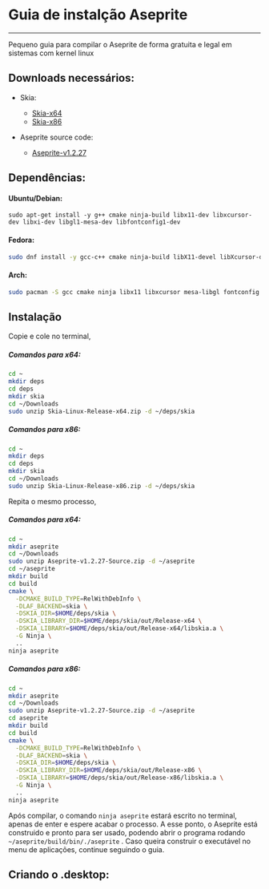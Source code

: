 # Guia de instalção Aseprite

---

Pequeno guia para compilar o Aseprite de forma gratuita e
 legal em sistemas com kernel linux

## Downloads necessários:

* Skia:
  * [Skia-x64](https://github.com/aseprite/skia/releases/download/m81-b607b32047/Skia-Linux-Release-x64.zip)
  * [Skia-x86](https://github.com/aseprite/skia/releases/download/m81-b607b32047/Skia-Linux-Release-x86.zip)
  
* Aseprite source code:
  * [Aseprite-v1.2.27](https://github.com/aseprite/aseprite/releases/download/v1.2.27/Aseprite-v1.2.27-Source.zip)

## Dependências:

#### Ubuntu/Debian:
```console
sudo apt-get install -y g++ cmake ninja-build libx11-dev libxcursor-dev libxi-dev libgl1-mesa-dev libfontconfig1-dev
```

#### Fedora:

```sh
sudo dnf install -y gcc-c++ cmake ninja-build libX11-devel libXcursor-devel libXi-devel mesa-libGL-devel fontconfig-devel
```

#### Arch:
```sh
sudo pacman -S gcc cmake ninja libx11 libxcursor mesa-libgl fontconfig
```

## Instalação

Copie e cole no terminal,

##### Comandos para x64:

```sh
cd ~
mkdir deps
cd deps
mkdir skia
cd ~/Downloads
sudo unzip Skia-Linux-Release-x64.zip -d ~/deps/skia
```

##### Comandos para x86:

```sh
cd ~
mkdir deps
cd deps
mkdir skia
cd ~/Downloads
sudo unzip Skia-Linux-Release-x86.zip -d ~/deps/skia
```


Repita o mesmo processo,

##### Comandos para x64:

```sh
cd ~
mkdir aseprite
cd ~/Downloads
sudo unzip Aseprite-v1.2.27-Source.zip -d ~/aseprite
cd ~/aseprite
mkdir build
cd build
cmake \
  -DCMAKE_BUILD_TYPE=RelWithDebInfo \
  -DLAF_BACKEND=skia \
  -DSKIA_DIR=$HOME/deps/skia \
  -DSKIA_LIBRARY_DIR=$HOME/deps/skia/out/Release-x64 \
  -DSKIA_LIBRARY=$HOME/deps/skia/out/Release-x64/libskia.a \
  -G Ninja \
  ..
ninja aseprite
```

##### Comandos para x86:

```sh
cd ~
mkdir aseprite
cd ~/Downloads
sudo unzip Aseprite-v1.2.27-Source.zip -d ~/aseprite
cd aseprite
mkdir build
cd build
cmake \
  -DCMAKE_BUILD_TYPE=RelWithDebInfo \
  -DLAF_BACKEND=skia \
  -DSKIA_DIR=$HOME/deps/skia \
  -DSKIA_LIBRARY_DIR=$HOME/deps/skia/out/Release-x86 \
  -DSKIA_LIBRARY=$HOME/deps/skia/out/Release-x86/libskia.a \
  -G Ninja \
  ..
ninja aseprite
```
Após compilar, o comando `ninja aseprite` estará escrito no terminal, apenas de enter e espere acabar
o processo. A esse ponto, o Aseprite está construido e pronto para ser usado, podendo abrir o programa rodando `~/aseprite/build/bin/./aseprite` . Caso queira construir o executável no menu de aplicações, continue seguindo o guia.

## Criando o .desktop:


















